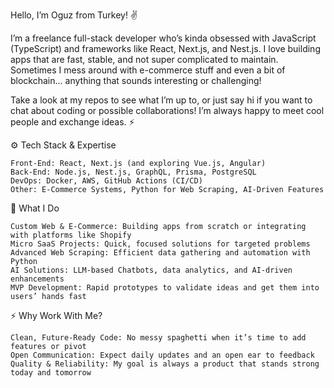 Hello, I’m Oguz from Turkey! ✌️

I’m a freelance full-stack developer who’s kinda obsessed with JavaScript (TypeScript) and frameworks like React, Next.js, and Nest.js. I love building apps that are fast, stable, and not super complicated to maintain. Sometimes I mess around with e-commerce stuff and even a bit of blockchain... anything that sounds interesting or challenging!

Take a look at my repos to see what I’m up to, or just say hi if you want to chat about coding or possible collaborations! I’m always happy to meet cool people and exchange ideas. ⚡

⚙️ Tech Stack & Expertise

    Front-End: React, Next.js (and exploring Vue.js, Angular)
    Back-End: Node.js, Nest.js, GraphQL, Prisma, PostgreSQL
    DevOps: Docker, AWS, GitHub Actions (CI/CD)
    Other: E-Commerce Systems, Python for Web Scraping, AI-Driven Features

🚀 What I Do

    Custom Web & E-Commerce: Building apps from scratch or integrating with platforms like Shopify
    Micro SaaS Projects: Quick, focused solutions for targeted problems
    Advanced Web Scraping: Efficient data gathering and automation with Python
    AI Solutions: LLM-based Chatbots, data analytics, and AI-driven enhancements
    MVP Development: Rapid prototypes to validate ideas and get them into users’ hands fast

⚡ Why Work With Me?

    Clean, Future-Ready Code: No messy spaghetti when it’s time to add features or pivot
    Open Communication: Expect daily updates and an open ear to feedback
    Quality & Reliability: My goal is always a product that stands strong today and tomorrow
